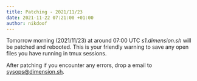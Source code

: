 ```yaml
---
title: Patching - 2021/11/23
date: 2021-11-22 07:21:00 +01:00
author: nikdoof
---
```

Tomorrow morning (2021/11/23) at around 07:00 UTC *s1.dimension.sh* will be patched and rebooted. This is your friendly warning to save any open files you have 
running in tmux sessions. 

After patching if you encounter any errors, drop a email to [sysops@dimension.sh](mailto:sysops@dimension.sh).
